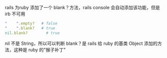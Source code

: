 rails 为ruby 添加了一个 blank？方法，rails console 会自动添加该功能，但是 irb 不可用

```ruby
"    ".empty?   # false
"    ".blank?   # true
nil.blank?		  # true
```

nil 不是 String，所以可以判断 blank？是 rails 给 ruby 的基类 Object 添加的方法，这种是 ruby 的"猴子补丁"
